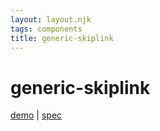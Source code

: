 ```yaml
---
layout: layout.njk
tags: components
title: generic-skiplink
---
```


# generic-skiplink

[demo](https://modest-bhaskara-e8742f.netlify.app/generic-skiplink/demo/index.html) | [spec](https://webaim.org/techniques/skipnav/)